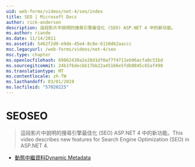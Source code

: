 ```yaml
---
uid: web-forms/videos/net-4/seo/index
title: SEO | Microsoft Docs
author: rick-anderson
description: 這段影片中說明的搜尋引擎最佳化 (SEO) ASP.NET 4 中的新功能。
ms.author: riande
ms.date: 11/14/2011
ms.assetid: 5462f2d0-e9de-45e4-8c8e-6110d62aaccc
msc.legacyurl: /web-forms/videos/net-4/seo
msc.type: chapter
ms.openlocfilehash: 69862430a2e28d1df0af7f4711eb96acfa8c51bd
ms.sourcegitcommit: 24b1f6decbb17bb22a45166e5fdb0845c65af498
ms.translationtype: MT
ms.contentlocale: zh-TW
ms.lasthandoff: 03/01/2019
ms.locfileid: "57020225"
---
```

<a name="seo"></a><span data-ttu-id="8c6de-103">SEO</span><span class="sxs-lookup"><span data-stu-id="8c6de-103">SEO</span></span>
====================
> <span data-ttu-id="8c6de-104">這段影片中說明的搜尋引擎最佳化 (SEO) ASP.NET 4 中的新功能。</span><span class="sxs-lookup"><span data-stu-id="8c6de-104">This video describes new features for Search Engine Optimization (SEO) in ASP.NET 4.</span></span>


- [<span data-ttu-id="8c6de-105">動態中繼資料</span><span class="sxs-lookup"><span data-stu-id="8c6de-105">Dynamic Metadata</span></span>](aspnet-4-quick-hit-dynamic-metadata.md)
